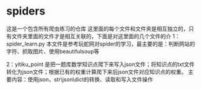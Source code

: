 # spiders
这是一个包含所有爬虫练习的仓库
这里面的每个文件和文件夹是相互独立的，只有文件夹里面的文件才是相互关联的，下面是对这里面的几个文件的介
1：spider_learn.py
  本文件是参考玩蛇网对spider的学习，最主要的是：判断网站的字符、抓取图片、使用beautifulsoup等

2：yitiku_point
   是把一题库数学知识点爬下来写入json文件；将知识点的txt文件转化为json文件；根据已有的权重计算爬下来后json文件对应知识点的权重。
   主要内容：使用json，str\json\dict的转换、读取和写入文件操作
